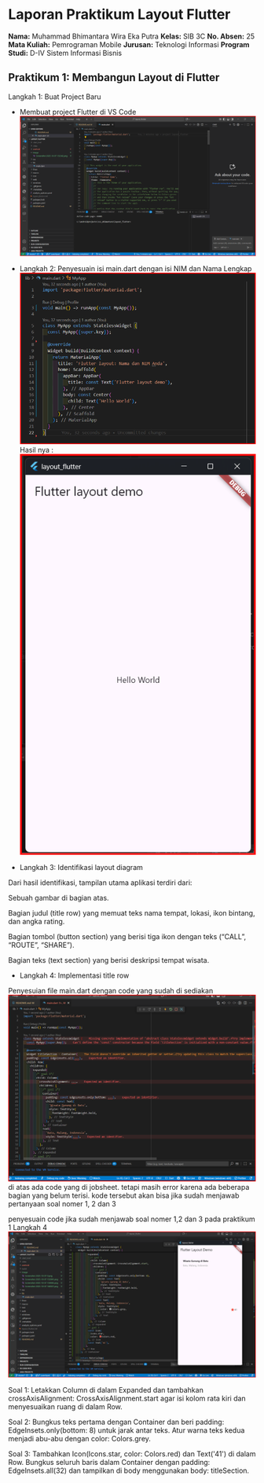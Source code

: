 # **Laporan Praktikum Layout Flutter**

**Nama:** Muhammad Bhimantara Wira Eka Putra
**Kelas:** SIB 3C
**No. Absen:** 25
**Mata Kuliah:** Pemrograman Mobile
**Jurusan:** Teknologi Informasi
**Program Studi:** D-IV Sistem Informasi Bisnis

## **Praktikum 1: Membangun Layout di Flutter**

Langkah 1: Buat Project Baru

* Membuat project Flutter di VS Code
  ![Langkah ke 1](image/Screenshot%202025-10-07%200.png)

* Langkah 2: Penyesuain isi main.dart dengan isi NIM dan Nama Lengkap
  ![Langkah ke 2](image/Screenshot%202025-10-07%20152841.png)
  Hasil nya :
  ![Langkah ke 2](image/Screenshot%202025-10-07%20154842.png)

* Langkah 3: Identifikasi layout diagram

Dari hasil identifikasi, tampilan utama aplikasi terdiri dari:

Sebuah gambar di bagian atas.

Bagian judul (title row) yang memuat teks nama tempat, lokasi, ikon bintang, dan angka rating.

Bagian tombol (button section) yang berisi tiga ikon dengan teks (“CALL”, “ROUTE”, “SHARE”).

Bagian teks (text section) yang berisi deskripsi tempat wisata.

* Langkah 4: Implementasi title row

Penyesuian file main.dart dengan code yang sudah di sediakan
![Penyesuain](image/Screenshot%202025-10-07%20160837.png)
di atas ada code yang di jobsheet. tetapi masih error karena ada beberapa bagian yang belum terisi. 
kode tersebut akan bisa jika sudah menjawab pertanyaan soal nomer 1, 2 dan 3

penyesuain code jika sudah menjawab soal nomer 1,2 dan 3 pada praktikum 1 Langkah 4
![Penyesuain](image/Screenshot%202025-10-07%20161108.png)


Soal 1: Letakkan Column di dalam Expanded dan tambahkan crossAxisAlignment: CrossAxisAlignment.start agar isi kolom rata kiri dan menyesuaikan ruang di dalam Row.

Soal 2: Bungkus teks pertama dengan Container dan beri padding: EdgeInsets.only(bottom: 8) untuk jarak antar teks. Atur warna teks kedua menjadi abu-abu dengan color: Colors.grey.

Soal 3: Tambahkan Icon(Icons.star, color: Colors.red) dan Text('41') di dalam Row. Bungkus seluruh baris dalam Container dengan padding: EdgeInsets.all(32) dan tampilkan di body menggunakan body: titleSection.

